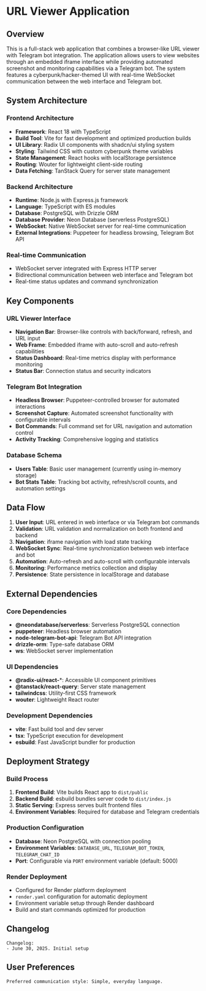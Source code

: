 # URL Viewer Application

## Overview

This is a full-stack web application that combines a browser-like URL viewer with Telegram bot integration. The application allows users to view websites through an embedded iframe interface while providing automated screenshot and monitoring capabilities via a Telegram bot. The system features a cyberpunk/hacker-themed UI with real-time WebSocket communication between the web interface and Telegram bot.

## System Architecture

### Frontend Architecture
- **Framework**: React 18 with TypeScript
- **Build Tool**: Vite for fast development and optimized production builds
- **UI Library**: Radix UI components with shadcn/ui styling system
- **Styling**: Tailwind CSS with custom cyberpunk theme variables
- **State Management**: React hooks with localStorage persistence
- **Routing**: Wouter for lightweight client-side routing
- **Data Fetching**: TanStack Query for server state management

### Backend Architecture
- **Runtime**: Node.js with Express.js framework
- **Language**: TypeScript with ES modules
- **Database**: PostgreSQL with Drizzle ORM
- **Database Provider**: Neon Database (serverless PostgreSQL)
- **WebSocket**: Native WebSocket server for real-time communication
- **External Integrations**: Puppeteer for headless browsing, Telegram Bot API

### Real-time Communication
- WebSocket server integrated with Express HTTP server
- Bidirectional communication between web interface and Telegram bot
- Real-time status updates and command synchronization

## Key Components

### URL Viewer Interface
- **Navigation Bar**: Browser-like controls with back/forward, refresh, and URL input
- **Web Frame**: Embedded iframe with auto-scroll and auto-refresh capabilities
- **Status Dashboard**: Real-time metrics display with performance monitoring
- **Status Bar**: Connection status and security indicators

### Telegram Bot Integration
- **Headless Browser**: Puppeteer-controlled browser for automated interactions
- **Screenshot Capture**: Automated screenshot functionality with configurable intervals
- **Bot Commands**: Full command set for URL navigation and automation control
- **Activity Tracking**: Comprehensive logging and statistics

### Database Schema
- **Users Table**: Basic user management (currently using in-memory storage)
- **Bot Stats Table**: Tracking bot activity, refresh/scroll counts, and automation settings

## Data Flow

1. **User Input**: URL entered in web interface or via Telegram bot commands
2. **Validation**: URL validation and normalization on both frontend and backend
3. **Navigation**: iframe navigation with load state tracking
4. **WebSocket Sync**: Real-time synchronization between web interface and bot
5. **Automation**: Auto-refresh and auto-scroll with configurable intervals
6. **Monitoring**: Performance metrics collection and display
7. **Persistence**: State persistence in localStorage and database

## External Dependencies

### Core Dependencies
- **@neondatabase/serverless**: Serverless PostgreSQL connection
- **puppeteer**: Headless browser automation
- **node-telegram-bot-api**: Telegram Bot API integration
- **drizzle-orm**: Type-safe database ORM
- **ws**: WebSocket server implementation

### UI Dependencies
- **@radix-ui/react-***: Accessible UI component primitives
- **@tanstack/react-query**: Server state management
- **tailwindcss**: Utility-first CSS framework
- **wouter**: Lightweight React router

### Development Dependencies
- **vite**: Fast build tool and dev server
- **tsx**: TypeScript execution for development
- **esbuild**: Fast JavaScript bundler for production

## Deployment Strategy

### Build Process
1. **Frontend Build**: Vite builds React app to `dist/public`
2. **Backend Build**: esbuild bundles server code to `dist/index.js`
3. **Static Serving**: Express serves built frontend files
4. **Environment Variables**: Required for database and Telegram credentials

### Production Configuration
- **Database**: Neon PostgreSQL with connection pooling
- **Environment Variables**: `DATABASE_URL`, `TELEGRAM_BOT_TOKEN`, `TELEGRAM_CHAT_ID`
- **Port**: Configurable via `PORT` environment variable (default: 5000)

### Render Deployment
- Configured for Render platform deployment
- `render.yaml` configuration for automatic deployment
- Environment variable setup through Render dashboard
- Build and start commands optimized for production

## Changelog

```
Changelog:
- June 30, 2025. Initial setup
```

## User Preferences

```
Preferred communication style: Simple, everyday language.
```